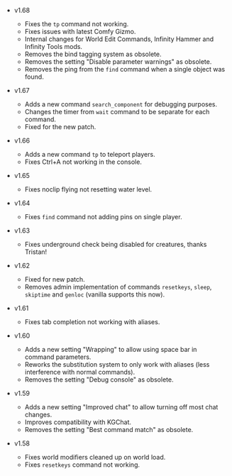 - v1.68
  - Fixes the `tp` command not working.
  - Fixes issues with latest Comfy Gizmo.
  - Internal changes for World Edit Commands, Infinity Hammer and Infinity Tools mods.
  - Removes the bind tagging system as obsolete.
  - Removes the setting "Disable parameter warnings" as obsolete.
  - Removes the ping from the `find` command when a single object was found.

- v1.67
  - Adds a new command `search_component` for debugging purposes.
  - Changes the timer from `wait` command to be separate for each command.
  - Fixed for the new patch.

- v1.66
  - Adds a new command `tp` to teleport players.
  - Fixes Ctrl+A not working in the console.

- v1.65
  - Fixes noclip flying not resetting water level.

- v1.64
  - Fixes `find` command not adding pins on single player.

- v1.63
  - Fixes underground check being disabled for creatures, thanks Tristan!

- v1.62
  - Fixed for new patch.
  - Removes admin implementation of commands `resetkeys`, `sleep`, `skiptime` and `genloc` (vanilla supports this now).

- v1.61
  - Fixes tab completion not working with aliases.

- v1.60
  - Adds a new setting "Wrapping" to allow using space bar in command parameters.
  - Reworks the substitution system to only work with aliases (less interference with normal commands).
  - Removes the setting "Debug console" as obsolete.

- v1.59
  - Adds a new setting "Improved chat" to allow turning off most chat changes.
  - Improves compatibility with KGChat.
  - Removes the setting "Best command match" as obsolete.

- v1.58
  - Fixes world modifiers cleaned up on world load.
  - Fixes `resetkeys` command not working.
